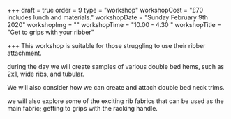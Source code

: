 +++
draft = true
order = 9
type = "workshop"
workshopCost = "£70 includes lunch and materials."
workshopDate = "Sunday February 9th 2020"
workshopImg = ""
workshopTime = "10.00 - 4.30 "
workshopTitle = "Get to grips with your ribber"

+++
This workshop is suitable for those struggling to use their ribber attachment.

during the day we will create samples of various double bed hems, such as 2x1, wide ribs, and tubular. 

We will also consider how we can create and attach double bed neck trims.

we will also explore some of the exciting rib fabrics that can be used as the main fabric; getting to grips with the racking handle.